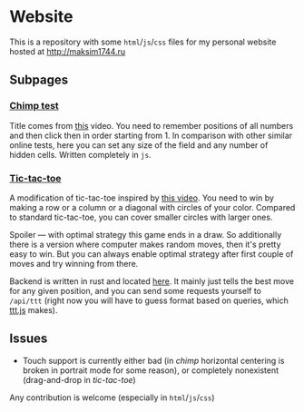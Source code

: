 # Website
This is a repository with some `html`/`js`/`css` files for my personal website hosted at http://maksim1744.ru

## Subpages
### [Chimp test](http://maksim1744.ru/chimp)
Title comes from [this](https://www.youtube.com/watch?v=zsXP8qeFF6A) video.
You need to remember positions of all numbers and then click then in order starting from 1.
In comparison with other similar online tests, here you can set any size of the field and any number of hidden cells.
Written completely in `js`.
### [Tic-tac-toe](http://maksim1744.ru/ttt)
A modification of tic-tac-toe inspired by [this video](https://www.reddit.com/r/nextfuckinglevel/comments/nkupcu/upgraded_tic_tac_toe/).
You need to win by making a row or a column or a diagonal with circles of your color.
Compared to standard tic-tac-toe, you can cover smaller circles with larger ones.

Spoiler &mdash; with optimal strategy this game ends in a draw.
So additionally there is a version where computer makes random moves, then it's pretty easy to win.
But you can always enable optimal strategy after first couple of moves and try winning from there.

Backend is written in rust and located [here](https://github.com/maksim1744/tic-tac-toe).
It mainly just tells the best move for any given position, and you can send some requests yourself to `/api/ttt`
(right now you will have to guess format based on queries, which [ttt.js](/ttt.js#L60) makes).

## Issues
- Touch support is currently either bad (in *chimp* horizontal centering is broken in portrait mode for some reason), or completely nonexistent (drag-and-drop in *tic-tac-toe*)

Any contribution is welcome (especially in `html`/`js`/`css`)
